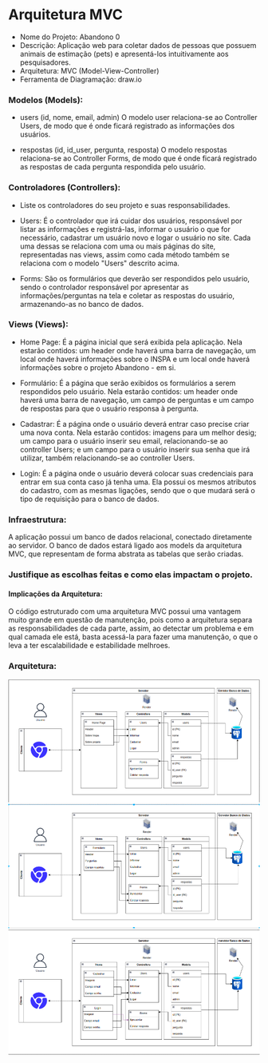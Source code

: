 # Arquitetura MVC
- Nome do Projeto: Abandono 0
- Descrição: Aplicação web para coletar dados de pessoas que possuem animais de estimação (pets) e apresentá-los intuitivamente aos pesquisadores.
- Arquitetura: MVC (Model-View-Controller)
- Ferramenta de Diagramação: draw.io

### Modelos (Models):
- users (id, nome, email, admin)
O modelo user relaciona-se ao Controller Users, de modo que é onde ficará registrado as informações dos usuários.

- respostas (id, id_user, pergunta, resposta)
O modelo respostas relaciona-se ao Controller Forms, de modo que é onde ficará registrado as respostas de cada pergunta respondida pelo usuário.


### Controladores (Controllers):
- Liste os controladores do seu projeto e suas responsabilidades.
- Users:
  É o controlador que irá cuidar dos usuários, responsável por listar as informações e registrá-las, informar o usuário o que for necessário, cadastrar um usuário novo e logar o usuário no site. Cada uma dessas se relaciona com uma ou mais páginas do site, representadas nas views, assim como cada método também se relaciona com o modelo "Users" descrito acima.

- Forms:
  São os formulários que deverão ser respondidos pelo usuário, sendo o controlador responsável por apresentar as informações/perguntas na tela e coletar as respostas do usuário, armazenando-as no banco de dados.

### Views (Views):
- Home Page:
  É a página inicial que será exibida pela aplicação. Nela estarão contidos: um header onde haverá uma barra de navegação, um local onde haverá informações sobre o INSPA e um local onde haverá informações sobre o projeto Abandono - em si.

- Formulário:
  É a página que serão exibidos os formulários a serem respondidos pelo usuário. Nela estarão contidos: um header onde haverá uma barra de navegação, um campo de perguntas e um campo de respostas para que o usuário responsa à pergunta.

- Cadastrar:
  É a página onde o usuário deverá entrar caso precise criar uma nova conta. Nela estarão contidos: imagens para um melhor desig; um campo para o usuário inserir seu email, relacionando-se ao controller Users; e um campo para o usuário inserir sua senha que irá utilizar, também relacionando-se ao controller Users.

- Login:
  É a página onde o usuário deverá colocar suas credenciais para entrar em sua conta caso já tenha uma. Ela possui os mesmos atributos do cadastro, com as mesmas ligações, sendo que o que mudará será o tipo de requisição para o banco de dados.

### Infraestrutura:
A aplicação possui um banco de dados relacional, conectado diretamente ao servidor. O banco de dados estará ligado aos models da arquitetura MVC, que representam de forma abstrata as tabelas que serão criadas.

### Justifique as escolhas feitas e como elas impactam o projeto.
#### Implicações da Arquitetura:
O código estruturado com uma arquitetura MVC possui uma vantagem muito grande em questão de manutenção, pois como a arquitetura separa as responsabilidades de cada parte, assim, ao detectar um problema e em qual camada ele está, basta acessá-la para fazer uma manutenção, o que o leva a ter escalabilidade e estabilidade melhroes.

### Arquitetura:
<img src="assets/mvc1.png" alt="assets/mvc1">
<img src="assets/mvc2.png" alt="assets/mvc2">
<img src="assets/mvc3.png" alt="assets/mvc3">
